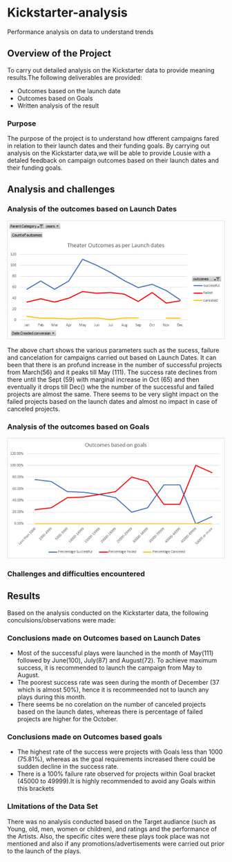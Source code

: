 # Kickstarter-analysis
Performance analysis on data to understand trends
## Overview of the Project
To carry out detailed analysis on the Kickstarter data to provide meaning results.The following deliverables are provided:
- Outcomes based on the launch date
- Outcomes based on Goals
- Written analysis of the result
### Purpose
The purpose of the project is to understand how dfferent campaigns fared in relation to their launch dates and their funding goals. By carrying out analysis on the Kickstarter data,we will be able to provide Lousie with a detaled feedback on campaign outcomes based on their launch dates and their funding goals. 
## Analysis and challenges

### Analysis of the outcomes based on Launch Dates
![Theater_outcomes_vs_launch](https://github.com/Manishthapa2022/Kickstarter-analysis/blob/main/Resources/Theater_outcomes_vs_launch.png)

The above chart shows the various parameters such as the sucess, failure and cancelation for campaigns carried out based on Launch Dates. It can been that there is an profund increase in the number of successful projects from March(56) and it peaks till May (111). The success rate declines from there until the Sept (59) with marginal increase in Oct (65) and then eventually it drops till Dec() whe the number of the successful and failed projects are almost the same. 
There seems to be very slight impact on the failed projects based on the launch dates and almost no impact in case of canceled projects. 
### Analysis of the outcomes based on Goals
![Outcomes_vs_goals](https://github.com/Manishthapa2022/Kickstarter-analysis/blob/main/Resources/Outcomes_vs_goals.png)

### Challenges and difficulties encountered
## Results
Based on the analysis conducted on the Kickstarter data, the following conculsions/observations were made:
### Conclusions made on Outcomes based on Launch Dates 
- Most of the successful plays were launched in the month of May(111) followed by June(100), July(87) and August(72). To achieve maximum success, it is recommended to launch the campaign from May to August.  
- The poorest success rate was seen during the month of December (37 which is almost 50%), hence it is recommeended not to launch any plays during this month. 
- There seems be no corelation on the number of canceled projects based on the launch dates, whereas there is percentage of failed projects are higher for the October. 
### Conclusions made on Outcomes based goals
* The highest rate of the success were projects with Goals less than 1000 (75.81%), whereas as the goal requirements increased there could be sudden decline in the success rate. 
* There is a 100% failure rate observed for projects within Goal bracket (45000 to 49999).It is highly recommended to avoid any Goals within this brackets 

### LImitations of the Data Set
There was no analysis conducted based on the Target audiance (such as Young, old, men, women or children), and ratings and the performance of the Artists. Also, the specific cites were these plays took place was not mentioned and also if any promotions/advertisements were carried out prior to the launch of the plays. 
###
